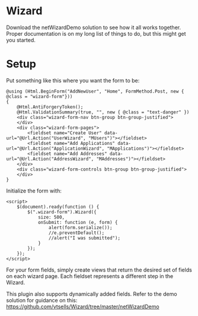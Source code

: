 # Wizard
Download the netWizardDemo solution to see how it all works together.
Proper documentation is on my long list of things to do, but this might get you started.

# Setup
Put something like this where you want the form to be:

```
@using (Html.BeginForm("AddNewUser", "Home", FormMethod.Post, new { @class = "wizard-form"}))
{ 
    @Html.AntiForgeryToken();
    @Html.ValidationSummary(true, "", new { @class = "text-danger" })
    <div class="wizard-form-nav btn-group btn-group-justified">
    </div>
    <div class="wizard-form-pages">
        <fieldset name="Create User" data-url="@Url.Action("UserWizard", "MUsers")"></fieldset>
        <fieldset name="Add Applications" data-url="@Url.Action("ApplicationWizard", "MApplications")"></fieldset>
        <fieldset name="Add Addresses" data-url="@Url.Action("AddressWizard", "MAddresses")"></fieldset>
    </div>
    <div class="wizard-form-controls btn-group btn-group-justified">
    </div>
} 
```

Initialize the form with:

```
<script>
    $(document).ready(function () {
        $(".wizard-form").Wizard({
            size: 500, 
            onSubmit: function (e, form) {
                alert(form.serialize());
                //e.preventDefault();
                //alert("I was submitted");
            }
        });
    });
</script>
```

For your form fields, simply create views that return the desired set of fields on each wizard page.  Each fieldset represents a different step in the Wizard.

This plugin also supports dynamically added fields.  Refer to the demo solution for guidance on this:
https://github.com/vtsells/Wizard/tree/master/netWizardDemo